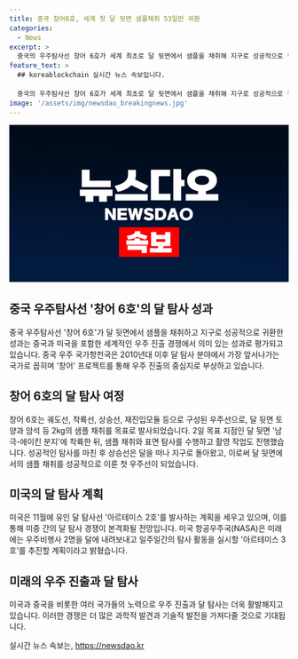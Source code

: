 ```yaml
---
title: 중국 창어6호, 세계 첫 달 뒷면 샘플채취 53일만 귀환
categories:
  - News
excerpt: >
  중국의 우주탐사선 창어 6호가 세계 최초로 달 뒷면에서 샘플을 채취해 지구로 성공적으로 귀환하여 미 중 우주진출 경쟁에서 의미 있는 성과를 거둠. 이는 중국이 달 탐사 분야에서 선두주자로 자리매김하고 있음을 보여주며, 미국의 유인 달 탐사 계획과의 경쟁을 야기하고 있음. 중국은 2030년까지 유인 우주선을 달에 보내는 것을 목표로 하고 있으며, 기존 달 탐사 프로젝트인 창어를 통해 달 탐사에서 선두를 달리고 있다. 함께 달을 향해 눈을 돌릴 준비가 되어있는가.
feature_text: >
  ## koreablockchain 실시간 뉴스 속보입니다.

  중국의 우주탐사선 창어 6호가 세계 최초로 달 뒷면에서 샘플을 채취해 지구로 성공적으로 귀환하여 미 중 우주진출 경쟁에서 의미 있는 성과를 거둠. 이는 중국이 달 탐사 분야에서 선두주자로 자리매김하고 있음을 보여주며, 미국의 유인 달 탐사 계획과의 경쟁을 야기하고 있음. 중국은 2030년까지 유인 우주선을 달에 보내는 것을 목표로 하고 있으며, 기존 달 탐사 프로젝트인 창어를 통해 달 탐사에서 선두를 달리고 있다. 함께 달을 향해 눈을 돌릴 준비가 되어있는가.
image: '/assets/img/newsdao_breakingnews.jpg'
---
```


<p><img src="/assets/img/newsdao_breakingnews.jpg" alt="koreablockchain 속보" /></p>

<h2 data-ke-size="size26">중국 우주탐사선 '창어 6호'의 달 탐사 성과</h2>

<p data-ke-size="size16">중국 우주탐사선 '창어 6호'가 달 뒷면에서 샘플을 채취하고 지구로 성공적으로 귀환한 성과는 중국과 미국을 포함한 세계적인 우주 진출 경쟁에서 의미 있는 성과로 평가되고 있습니다. 중국 우주 국가항천국은 2010년대 이후 달 탐사 분야에서 가장 앞서나가는 국가로 꼽히며 '창어' 프로젝트를 통해 우주 진출의 중심지로 부상하고 있습니다.</p>

<h2 data-ke-size="size26">창어 6호의 달 탐사 여정</h2>

<p data-ke-size="size16">창어 6호는 궤도선, 착륙선, 상승선, 재진입모듈 등으로 구성된 우주선으로, 달 뒷면 토양과 암석 등 2kg의 샘플 채취를 목표로 발사되었습니다. 2일 목표 지점인 달 뒷면 '남극-에이킨 분지'에 착륙한 뒤, 샘플 채취와 표면 탐사를 수행하고 촬영 작업도 진행했습니다. 성공적인 탐사를 마친 후 상승선은 달을 떠나 지구로 돌아왔고, 이로써 달 뒷면에서의 샘플 채취를 성공적으로 이룬 첫 우주선이 되었습니다.</p>

<h2 data-ke-size="size26">미국의 달 탐사 계획</h2>

<p data-ke-size="size16">미국은 11월에 유인 달 탐사선 '아르테미스 2호'를 발사하는 계획을 세우고 있으며, 이를 통해 미중 간의 달 탐사 경쟁이 본격화될 전망입니다. 미국 항공우주국(NASA)은 미래에는 우주비행사 2명을 달에 내려보내고 일주일간의 탐사 활동을 실시할 '아르테미스 3호'를 추진할 계획이라고 밝혔습니다.</p>

<h2 data-ke-size="size26">미래의 우주 진출과 달 탐사</h2>

<p data-ke-size="size16">미국과 중국을 비롯한 여러 국가들의 노력으로 우주 진출과 달 탐사는 더욱 활발해지고 있습니다. 이러한 경쟁은 더 많은 과학적 발견과 기술적 발전을 가져다줄 것으로 기대됩니다.</p>
실시간 뉴스 속보는, <a href="https://newsdao.kr" rel="dofollow">https://newsdao.kr</a>


